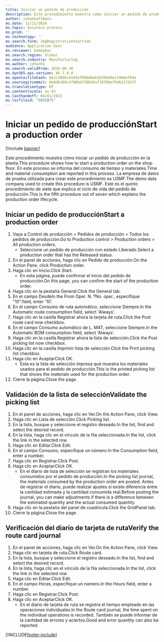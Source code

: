 ```yaml
---
title: Iniciar un pedido de producción
description: Este procedimiento muestra cómo iniciar un pedido de producción en la planta.
author: johanhoffmann
ms.date: 11/11/2016
ms.topic: business-process
ms.prod: ''
ms.technology: ''
ms.search.form: JmgRegistrationStartJob
audience: Application User
ms.reviewer: kamaybac
ms.search.region: Global
ms.search.industry: Manufacturing
ms.author: johanho
ms.search.validFrom: 2016-06-30
ms.dyn365.ops.version: AX 7.0.0
ms.openlocfilehash: be1c389bc4193ef080dbeb1639b69acf466ef0de
ms.sourcegitcommit: 0e8db169c3f90bd750826af76709ef5d621fd377
ms.translationtype: HT
ms.contentlocale: es-ES
ms.lasthandoff: 04/01/2021
ms.locfileid: "5831875"
---
```

# <a name="start-a-production-order"></a><span data-ttu-id="413e4-103">Iniciar un pedido de producción</span><span class="sxs-lookup"><span data-stu-id="413e4-103">Start a production order</span></span>

[!include [banner](../../includes/banner.md)]

<span data-ttu-id="413e4-104">Este procedimiento muestra cómo iniciar un pedido de producción en la planta.</span><span class="sxs-lookup"><span data-stu-id="413e4-104">This procedure shows how to start a production order on the shop floor.</span></span> <span data-ttu-id="413e4-105">En este proceso se informa del consumo de tiempo y materiales.</span><span class="sxs-lookup"><span data-stu-id="413e4-105">Time and material consumption are reported in this process.</span></span> <span data-ttu-id="413e4-106">La empresa de datos de prueba utilizada para crear este procedimiento es USMF.</span><span class="sxs-lookup"><span data-stu-id="413e4-106">The demo data company used to create this procedure is USMF.</span></span> <span data-ttu-id="413e4-107">Este es el quinto procedimiento de siete que explica el ciclo de vida del pedido de producción.</span><span class="sxs-lookup"><span data-stu-id="413e4-107">This is the fifth procedure out of seven which explains the production order lifecycle.</span></span>


## <a name="start-a-production-order"></a><span data-ttu-id="413e4-108">Iniciar un pedido de producción</span><span class="sxs-lookup"><span data-stu-id="413e4-108">Start a production order</span></span>
1. <span data-ttu-id="413e4-109">Vaya a Control de producción > Pedidos de producción > Todos los pedidos de producción.</span><span class="sxs-lookup"><span data-stu-id="413e4-109">Go to Production control > Production orders > All production orders.</span></span>
    * <span data-ttu-id="413e4-110">Seleccione un pedido de producción con estado Liberado.</span><span class="sxs-lookup"><span data-stu-id="413e4-110">Select a production order that has the Released status.</span></span>  
2. <span data-ttu-id="413e4-111">En el panel de acciones, haga clic en Pedido de producción.</span><span class="sxs-lookup"><span data-stu-id="413e4-111">On the Action Pane, click Production order.</span></span>
3. <span data-ttu-id="413e4-112">Haga clic en Inicio.</span><span class="sxs-lookup"><span data-stu-id="413e4-112">Click Start.</span></span>
    * <span data-ttu-id="413e4-113">En esta página, puede confirmar el inicio del pedido de producción.</span><span class="sxs-lookup"><span data-stu-id="413e4-113">On this page, you can confirm the start of the production order.</span></span>  
4. <span data-ttu-id="413e4-114">Haga clic en la pestaña General.</span><span class="sxs-lookup"><span data-stu-id="413e4-114">Click the General tab.</span></span>
5. <span data-ttu-id="413e4-115">En el campo Desde</span><span class="sxs-lookup"><span data-stu-id="413e4-115">In the From Oper.</span></span> <span data-ttu-id="413e4-116">N. º</span><span class="sxs-lookup"><span data-stu-id="413e4-116">No.</span></span> <span data-ttu-id="413e4-117">oper., especifique "10".</span><span class="sxs-lookup"><span data-stu-id="413e4-117">field, enter '10'.</span></span>
6. <span data-ttu-id="413e4-118">En el campo Consumo de ruta automático, seleccione Siempre.</span><span class="sxs-lookup"><span data-stu-id="413e4-118">In the Automatic route consumption field, select 'Always'.</span></span>
7. <span data-ttu-id="413e4-119">Haga clic en la casilla Registrar ahora la tarjeta de ruta.</span><span class="sxs-lookup"><span data-stu-id="413e4-119">Click the Post route card now checkbox.</span></span>
8. <span data-ttu-id="413e4-120">En el campo Consumo automático de L. MAT, seleccione Siempre.</span><span class="sxs-lookup"><span data-stu-id="413e4-120">In the Automatic BOM consumption field, select 'Always'.</span></span>
9. <span data-ttu-id="413e4-121">Haga clic en la casilla Registrar ahora la lista de selección.</span><span class="sxs-lookup"><span data-stu-id="413e4-121">Click the Post picking list now checkbox.</span></span>
10. <span data-ttu-id="413e4-122">Haga clic en la casilla Imprimir lista de selección.</span><span class="sxs-lookup"><span data-stu-id="413e4-122">Click the Print picking list checkbox.</span></span>
11. <span data-ttu-id="413e4-123">Haga clic en Aceptar</span><span class="sxs-lookup"><span data-stu-id="413e4-123">Click OK.</span></span>
    * <span data-ttu-id="413e4-124">Esta es la lista de selección impresa que muestra los materiales usados para el pedido de producción.</span><span class="sxs-lookup"><span data-stu-id="413e4-124">This is the printed picking list that shows the materials used for the production order.</span></span>  
12. <span data-ttu-id="413e4-125">Cierre la página.</span><span class="sxs-lookup"><span data-stu-id="413e4-125">Close the page.</span></span>

## <a name="validate-the-picking-list"></a><span data-ttu-id="413e4-126">Validación de la lista de selección</span><span class="sxs-lookup"><span data-stu-id="413e4-126">Validate the picking list</span></span>
1. <span data-ttu-id="413e4-127">En el panel de acciones, haga clic en Ver.</span><span class="sxs-lookup"><span data-stu-id="413e4-127">On the Action Pane, click View.</span></span>
2. <span data-ttu-id="413e4-128">Haga clic en Lista de selección.</span><span class="sxs-lookup"><span data-stu-id="413e4-128">Click Picking list.</span></span>
3. <span data-ttu-id="413e4-129">En la lista, busque y seleccione el registro deseado.</span><span class="sxs-lookup"><span data-stu-id="413e4-129">In the list, find and select the desired record.</span></span>
4. <span data-ttu-id="413e4-130">En la lista, haga clic en el vínculo de la fila seleccionada.</span><span class="sxs-lookup"><span data-stu-id="413e4-130">In the list, click the link in the selected row.</span></span>
5. <span data-ttu-id="413e4-131">Haga clic en Editar.</span><span class="sxs-lookup"><span data-stu-id="413e4-131">Click Edit.</span></span>
6. <span data-ttu-id="413e4-132">En el campo Consumo, especifique un número.</span><span class="sxs-lookup"><span data-stu-id="413e4-132">In the Consumption field, enter a number.</span></span>
7. <span data-ttu-id="413e4-133">Haga clic en Registrar.</span><span class="sxs-lookup"><span data-stu-id="413e4-133">Click Post.</span></span>
8. <span data-ttu-id="413e4-134">Haga clic en Aceptar</span><span class="sxs-lookup"><span data-stu-id="413e4-134">Click OK.</span></span>
    * <span data-ttu-id="413e4-135">En el diario de lista de selección se registran los materiales consumidos por el pedido de producción.</span><span class="sxs-lookup"><span data-stu-id="413e4-135">In the picking list journal, the materials consumed by the production order are posted.</span></span> <span data-ttu-id="413e4-136">Antes de registrar el diario, puede realizar ajustes si existe diferencia entre la cantidad estimada y la cantidad consumida real.</span><span class="sxs-lookup"><span data-stu-id="413e4-136">Before posting the journal, you can make adjustments if there is a difference between the estimated quantity and the actual consumed quantity.</span></span>  
9. <span data-ttu-id="413e4-137">Haga clic en la pestaña del panel de cuadrícula.</span><span class="sxs-lookup"><span data-stu-id="413e4-137">Click the GridPanel tab.</span></span>
10. <span data-ttu-id="413e4-138">Cierre la página.</span><span class="sxs-lookup"><span data-stu-id="413e4-138">Close the page.</span></span>

## <a name="verify-the-route-card-journal"></a><span data-ttu-id="413e4-139">Verificación del diario de tarjeta de ruta</span><span class="sxs-lookup"><span data-stu-id="413e4-139">Verify the route card journal</span></span>
1. <span data-ttu-id="413e4-140">En el panel de acciones, haga clic en Ver.</span><span class="sxs-lookup"><span data-stu-id="413e4-140">On the Action Pane, click View.</span></span>
2. <span data-ttu-id="413e4-141">Haga clic en tarjeta de ruta.</span><span class="sxs-lookup"><span data-stu-id="413e4-141">Click Route card.</span></span>
3. <span data-ttu-id="413e4-142">En la lista, busque y seleccione el registro deseado.</span><span class="sxs-lookup"><span data-stu-id="413e4-142">In the list, find and select the desired record.</span></span>
4. <span data-ttu-id="413e4-143">En la lista, haga clic en el vínculo de la fila seleccionada.</span><span class="sxs-lookup"><span data-stu-id="413e4-143">In the list, click the link in the selected row.</span></span>
5. <span data-ttu-id="413e4-144">Haga clic en Editar.</span><span class="sxs-lookup"><span data-stu-id="413e4-144">Click Edit.</span></span>
6. <span data-ttu-id="413e4-145">En el campo Horas, especifique un número.</span><span class="sxs-lookup"><span data-stu-id="413e4-145">In the Hours field, enter a number.</span></span>
7. <span data-ttu-id="413e4-146">Haga clic en Registrar.</span><span class="sxs-lookup"><span data-stu-id="413e4-146">Click Post.</span></span>
8. <span data-ttu-id="413e4-147">Haga clic en Aceptar</span><span class="sxs-lookup"><span data-stu-id="413e4-147">Click OK.</span></span>
    * <span data-ttu-id="413e4-148">En el diario de tarjeta de ruta se registra el tiempo empleado en las operaciones individuales.</span><span class="sxs-lookup"><span data-stu-id="413e4-148">In the Route card journal, the time spent on the individual operations is recorded.</span></span> <span data-ttu-id="413e4-149">También se puede informar de la cantidad de errores y aciertos.</span><span class="sxs-lookup"><span data-stu-id="413e4-149">Good and error quantity can also be reported.</span></span>  


[!INCLUDE[footer-include](../../../includes/footer-banner.md)]